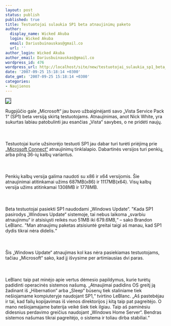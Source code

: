 ```yaml
---
layout: post
status: publish
published: true
title: Testuotojai sulaukia SP1 beta atnaujinimų paketo
author:
  display_name: Wicked Akuba
  login: Wicked Akuba
  email: Dariusbuinauskas@gmail.co
  url: ''
author_login: Wicked Akuba
author_email: Dariusbuinauskas@gmail.co
wordpress_id: 476
wordpress_url: http://localhost/site/new/testuotojai_sulaukia_sp1_beta_atnaujinimu_paketo/
date: '2007-09-25 15:18:14 +0300'
date_gmt: '2007-09-25 15:18:14 +0300'
categories:
- Naujienos
---
```

<div class="imgright"><img src=" http://www.ipix.lt/out.php/i250411_billgates.jpg " border="1"></div>
<p>Rugpjūčio gale „Microsoft“ jau buvo užbaiginėjanti savo „Vista Service Pack 1“ (SP1) beta versiją skirtą testuotojams. Atnaujinimas, anot Nick White, yra sukurtas labiau patobulinti jau esančias „Vista“ savybes, o ne pridėti naujų.<br />
<br><br />
<br>Testuotojai kurie užsinorėjo testuoti SP1 jau dabar turi turėti priėjimą prie <a class="ns" href="http://connect.microsoft.com">„Microsoft Connect“</a> atnaujinimų tinklalapio. Dabartinės versijos turi penkių, arba pilną 36-ių kalbų variantus.<br />
<br><br />
<br>Penkių kalbų versija  galima naudoti su x86 ir x64 versijomis. Šie atnaujinimai atitinkamai užims 687MB(x86) ir 1117MB(x64). Visų kalbų versija užims atitinkamai 1308MB ir 1778MB.<br />
<br><br />
<br>Beta testuotojai pasiekti SP1 naudodami „Windows Update“. &quot;Kada SP1 pasirodys „Windows Update“ sistemoje, tai nebus laikoma „svarbiu atnaujinmu“ ir atsisiųsti reikės nuo 51MB iki 679.6MB,“ – sako Brandon LeBlanc. &quot;Man atnaujimų paketas atsisiuntė greitai taigi aš manau, kad SP1 dydis tikrai nėra didelis.“<br />
<br><br />
<br>Šis „Windows Update“ atnaujimas kol kas nėra pasiekiamas testuotojams, tačiau „Microsoft“ sako, kad jį išvysime per artimiausias dvi paras.<br />
<br><br />
<br>LeBlanc taip pat minėjo apie vertus dėmesio papildymus, kurie turėtų padidinti operacinės sistemos našumą. „Atnaujimai padidins OS greitį ją žadinant iš „Hibernation“ arba „Sleep“ būsenų tiek staliniame tiek nešiojamame kompiuteryje naudojant SP1,“ tvirtino LeBlanc. „Aš pastebėjau ir tai, kad failų kopijavimas iš vienos direktorijos į kitą taip pat pagreitėjo. O mano nešiojamajame baterija veikė šiek tiek ilgiau. Taip aš paminėsiu didesnius perdavimo greičius naudojant „Windows Home Server“. Bendras sistemos našumas tikrai pagreitėjo, o sistema ir toliau dirba stabiliai.“<br />
<br></p>
